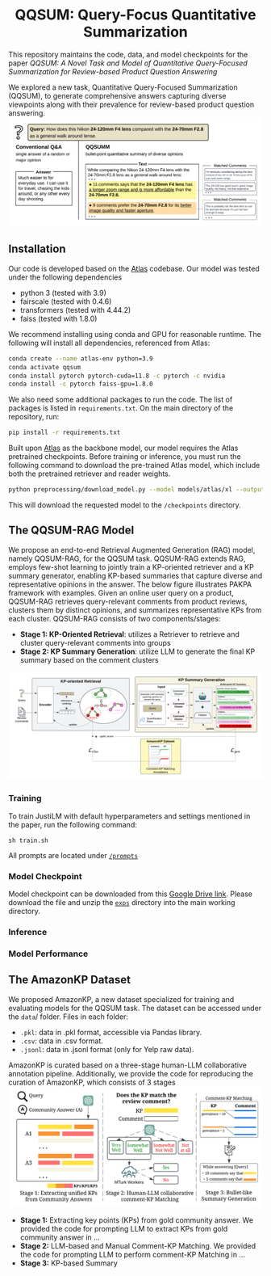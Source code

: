 <div align="center">

# QQSUM: Query-Focus Quantitative Summarization

</div>

This repository maintains the code, data, and model checkpoints for the paper *QQSUM: A Novel Task and Model of Quantitative Query-Focused Summarization for Review-based Product Question Answering*

We explored a new task, Quantitative Query-Focused Summarization (QQSUM), to generate comprehensive answers capturing diverse viewpoints along with their prevalence for review-based product question answering.
![QQSUM_Task](diagram/QQSUM_Task.png)


[//]: # (# Code to release soon.)

## Installation
Our code is developed based on the [Atlas](https://github.com/facebookresearch/atlas) codebase.
Our model was tested under the following dependencies
- python 3 (tested with 3.9)
- fairscale (tested with 0.4.6)
- transformers (tested with 4.44.2)
- faiss (tested with 1.8.0)

We recommend installing using conda and GPU for reasonable runtime. The following will install all dependencies, referenced from Atlas:
```bash
conda create --name atlas-env python=3.9
conda activate qqsum
conda install pytorch pytorch-cuda=11.8 -c pytorch -c nvidia
conda install -c pytorch faiss-gpu=1.8.0
```

[//]: # (It is recommended to set up the environment and install required libraries using conda. )
[//]: # (It is also recommended that the machine should have GPUs to perform inference at a reasonable time.  )
[//]: # (Please  to the Atlas repo for setup instruction.)

[//]: # (### 3. Additional packages)
We also need some additional packages to run the code. The list of packages is listed in ```requirements.txt```. On the main directory of the repository, run:
```bash
pip install -r requirements.txt
```

Built upon [Atlas](https://github.com/facebookresearch/atlas) as the backbone model, our model requires the Atlas pretrained checkpoints.
Before training or inference, you must run the following command to download the pre-trained Atlas model, which include both the pretrained retriever and reader weights. 
```bash
python preprocessing/download_model.py --model models/atlas/xl --output_directory ./checkpoints
```

This will download the requested model to the ```/checkpoints``` directory.

## The QQSUM-RAG Model
We propose an end-to-end Retrieval Augmented Generation (RAG) model, namely QQSUM-RAG, for the QQSUM task.
QQSUM-RAG extends RAG, employs few-shot learning to jointly train a KP-oriented retriever and a KP summary generator, enabling KP-based summaries that capture diverse and representative opinions in the answer.
The below figure illustrates PAKPA framework with examples.
Given an online user query on a product, QQSUM-RAG retrieves query-relevant comments from product reviews, clusters them by distinct opinions, and summarizes representative KPs from each cluster.
QQSUM-RAG consists of two components/stages: 
- **Stage 1: KP-Oriented Retrieval**: utilizes a Retriever to retrieve and cluster query-relevant comments into groups
- **Stage 2: KP Summary Generation**: utilize  LLM to generate the final KP summary based on the comment clusters

![QQSUM_Task](diagram/QQSUM_RAG_Model.png)

### Training
To train JustiLM with default hyperparameters and settings mentioned in the paper, run the following command:
```
sh train.sh
```

All prompts are located under [```/prompts```](/prompts)

### Model Checkpoint
Model checkpoint can be downloaded from this [Google Drive link](https://drive.google.com/file/d/1M6JY0Cs3EG6N34S6mWAMpK3wX6TVF4UX/view?usp=sharing).
Please download the file and unzip the [```exps```]() directory into the main working directory.

### Inference

### Model Performance

[//]: # (## QQSUM: Task Introduction)

## The AmazonKP Dataset
We proposed AmazonKP, a new dataset specialized for training and evaluating models for the QQSUM task. 
The dataset can be accessed under the ``data``/ folder.
Files in each folder:
* ```.pkl```: data in .pkl format, accessible via Pandas library.
* ```.csv```: data in .csv format.
* ```.jsonl```: data in .jsonl format (only for Yelp raw data).

AmazonKP is curated based on a three-stage human-LLM collaborative annotation pipeline.
Additionally, we provide the code for reproducing the curation of AmazonKP, which consists of 3 stages
![AmazonKP_Annotation](diagram/AmazonKP_Annotation.png)

- **Stage 1:** Extracting key points (KPs) from gold community answer. We provided the code for prompting LLM to extract KPs from gold community answer in ...
- **Stage 2:** LLM-based and Manual Comment-KP Matching. We provided the code for prompting LLM to perform comment-KP Matching in  ...
- **Stage 3:** KP-based Summary
